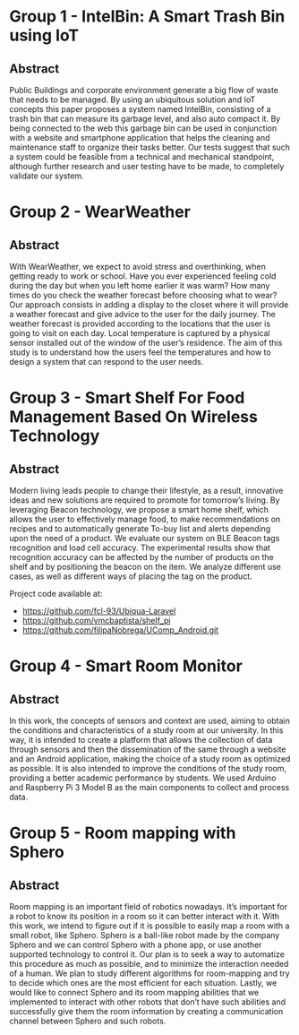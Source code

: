 # Group 1 - IntelBin: A Smart Trash Bin using IoT

## Abstract
Public Buildings and corporate environment generate a big flow of waste that needs to be managed. By using an ubiquitous solution and IoT concepts this paper proposes a system named IntelBin, consisting of a trash bin that can measure its garbage level, and also auto compact it. By being connected to the web this garbage bin can be used in conjunction with a website and smartphone application that helps the cleaning and maintenance staff to organize their tasks better. Our tests suggest that such a system could be feasible from a technical and mechanical standpoint, although further research and user testing have to be made, to completely validate our system. 

# Group 2 - WearWeather

## Abstract
With WearWeather, we expect to avoid stress and overthinking, when getting ready to work or school. Have you ever experienced feeling cold during the day but when you left home earlier it was warm? How many times do you check the weather forecast before choosing what to wear? Our approach consists in adding a display to the closet where it will provide a weather forecast and give advice to the user for the daily journey. The weather forecast is provided according to the locations that the user is going to visit on each day. Local temperature is captured by a physical sensor installed out of the window of the user’s residence. The aim of this study is to understand how the users feel the temperatures and how to design a system that can respond to the user needs. 

# Group 3 - Smart Shelf For Food Management Based On Wireless Technology

## Abstract
Modern living leads people to change their lifestyle, as a result, innovative ideas and new solutions are required to promote for tomorrow’s living. By leveraging Beacon technology, we propose a smart home shelf, which allows the user to effectively manage food, to make recommendations on recipes and to automatically generate To-buy list and alerts depending upon the need of a product. We evaluate our system on BLE Beacon tags recognition and load cell accuracy. The experimental results show that recognition accuracy can be affected by the number of products on the shelf and by positioning the beacon on the item. We analyze different use cases, as well as different ways of placing the tag on the product. 

Project code available at:
* https://github.com/fcl-93/Ubiqua-Laravel
* https://github.com/vmcbaptista/shelf_pi
* https://github.com/filipaNobrega/UComp_Android.git

# Group 4 - Smart Room Monitor

## Abstract
In this work, the concepts of sensors and context are used, aiming to obtain the conditions and characteristics of a study room at our university. In this way, it is intended to create a platform that allows the collection of data through sensors and then the dissemination of the same through a website and an Android application, making the choice of a study room as optimized as possible. It is also intended to improve the conditions of the study room, providing a better academic performance by students. We used Arduino and Raspberry Pi 3 Model B as the main components to collect and process data. 

# Group 5 - Room mapping with Sphero

## Abstract
Room mapping is an important field of robotics nowadays. It’s important for a robot to know its position in a room so it can better interact with it. With this work, we intend to figure out if it is possible to easily map a room with a small robot, like Sphero. Sphero is a ball-like robot made by the company Sphero and we can control Sphero with a phone app, or use another supported technology to control it. Our plan is to seek a way to automatize this procedure as much as possible, and to minimize the interaction needed of a human. We plan to study different algorithms for room-mapping and try to decide which ones are the most efficient for each situation. Lastly, we would like to connect Sphero and its room mapping abilities that we implemented to interact with other robots that don’t have such abilities and successfully give them the room information by creating a communication channel between Sphero and such robots.
